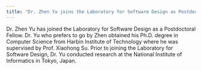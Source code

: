 ```yaml
---
title: "Dr. Zhen Yu joins the Laboratory for Software Design as Postdoctoral Fellow"
---
```


Dr. Zhen Yu has joined the Laboratory for Software Design as a Postdoctoral Fellow.
Dr. Yu who prefers to go by Zhen obtained his Ph.D. degree in Computer Science from
Harbin Institute of Technology where he was supervised by Prof. Xiaohong Su. 
Prior to joining the Laboratory for Software Design, Dr. Yu conducted research at 
the National Institute of Informatics in Tokyo, Japan.
